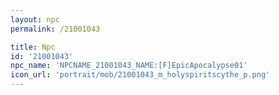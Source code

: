 ```yaml
---
layout: npc
permalink: /21001043

title: Npc
id: '21001043'
npc_name: 'NPCNAME_21001043_NAME:[F]EpicApocalypse01'
icon_url: 'portrait/mob/21001043_m_holyspiritscythe_p.png'
---
```

